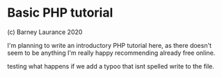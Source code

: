 # Basic PHP tutorial

(c) Barney Laurance 2020

I'm planning to write an introductory PHP tutorial here, as there doesn't seem to be anything I'm really happy
recommending already free online.

testing what happens if we add a typoo that isnt spelled write to the file.